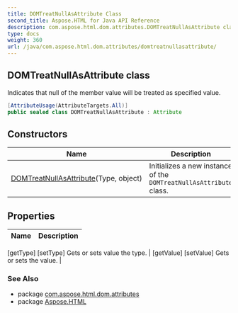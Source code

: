 ```yaml
---
title: DOMTreatNullAsAttribute Class
second_title: Aspose.HTML for Java API Reference
description: com.aspose.html.dom.attributes.DOMTreatNullAsAttribute class. Indicates that null of the member value will be treated as specified value
type: docs
weight: 360
url: /java/com.aspose.html.dom.attributes/domtreatnullasattribute/
---
```

## DOMTreatNullAsAttribute class

Indicates that null of the member value will be treated as specified value.

```java
[AttributeUsage(AttributeTargets.All)]
public sealed class DOMTreatNullAsAttribute : Attribute
```

## Constructors

| Name | Description |
| --- | --- |
| [DOMTreatNullAsAttribute](domtreatnullasattribute/)(Type, object) | Initializes a new instance of the `DOMTreatNullAsAttribute` class. |

## Properties

| Name | Description |
| --- | --- |
[getType]
[setType] Gets or sets value the type. |
[getValue]
[setValue] Gets or sets the value. |

### See Also

* package [com.aspose.html.dom.attributes](../../com.aspose.html.dom.attributes/)
* package [Aspose.HTML](../../)

